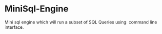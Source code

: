 # MiniSql-Engine
Mini​ sql engine which will run a subset of SQL Queries using ​ command line interface​.
